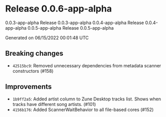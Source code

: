 # Release 0.0.6-app-alpha
0.0.3-app-alpha Release 0.0.3-app-alpha 0.0.4-app-alpha Release 0.0.4-app-alpha 0.0.5-app-alpha Release 0.0.5-app-alpha

Generated on 06/15/2022 00:01:48 UTC

## Breaking changes
 - `42515bc9`:  Removed unnecessary dependencies from metadata scanner constructors (#158)
## Improvements
 - `1b9ff2a5`:  Added artist column to Zune Desktop tracks list. Shows when tracks have different song artists. (#101)
 - `4156b176`:  Added ScannerWaitBehavior to all file-based cores (#152)
